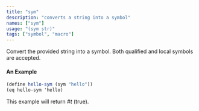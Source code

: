 ```yaml
---
title: "sym"
description: "converts a string into a symbol"
names: ["sym"]
usage: "(sym str)"
tags: ["symbol", "macro"]
---
```


Convert the provided string into a symbol. Both qualified and local symbols are accepted.

#### An Example

```scheme
(define hello-sym (sym "hello"))
(eq hello-sym 'hello)
```

This example will return _#t_ (true).
